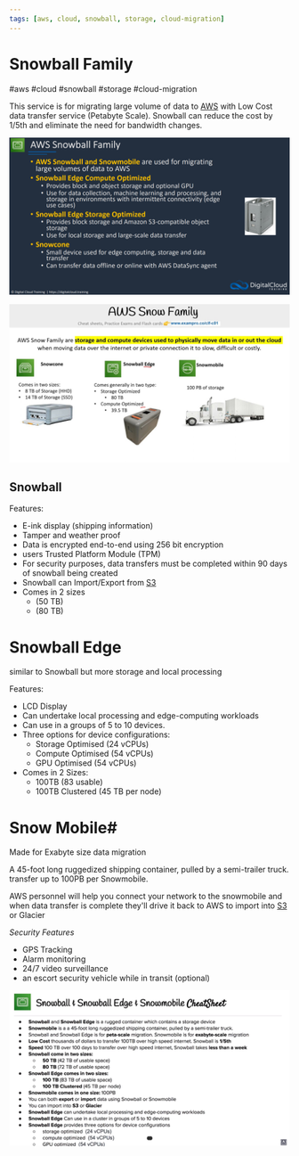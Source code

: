 ```yaml
---
tags: [aws, cloud, snowball, storage, cloud-migration]
---
```

# Snowball Family
#aws #cloud #snowball #storage #cloud-migration

This service is for migrating large volume of data to [AWS](Cloud%20Computing/AWS/AWS.md) with Low Cost data transfer service (Petabyte Scale). Snowball can reduce the cost by 1/5th and eliminate the need for bandwidth changes. 

![](Attachments/Pasted%20image%2020230312221507.png)

![](Attachments/Pasted%20image%2020230312221629.png)

## Snowball 
Features:
- E-ink display (shipping information)
- Tamper and weather proof
- Data is encrypted end-to-end using 256 bit encryption
- users Trusted Platform Module (TPM)
- For security purposes, data transfers must be completed within 90 days of snowball being created
- Snowball can Import/Export from [S3](Cloud%20Computing/AWS/Storage/S3.md)
- Comes in 2 sizes 
	- (50 TB) 
	- (80 TB)

# Snowball Edge
similar to Snowball but more storage and local processing

Features:
- LCD Display
- Can undertake local processing and edge-computing workloads
- Can use in a groups of 5 to 10 devices.
- Three options for device configurations:
	- Storage Optimised (24 vCPUs)
	- Compute Optimised (54 vCPUs)
	- GPU Optimised (54 vCPUs)
- Comes in 2 Sizes:
	- 100TB (83 usable)
	- 100TB Clustered (45 TB per node)


# Snow Mobile#
Made for Exabyte size data migration

A 45-foot long ruggedized shipping container, pulled by a semi-trailer truck. transfer up to 100PB per Snowmobile.

AWS personnel will help you connect your network to the snowmobile and when data transfer is complete they'll drive it back to AWS to import into [S3](Cloud%20Computing/AWS/Storage/S3.md) or Glacier

*Security Features*
- GPS Tracking
- Alarm monitoring
- 24/7 video surveillance
- an escort security vehicle while in transit (optional)


![Pasted image 20220714014138](Attachments/Pasted%20image%2020220714014138.png)